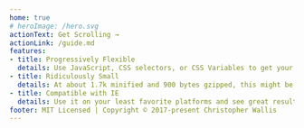 ```yaml
---
home: true
# heroImage: /hero.svg
actionText: Get Scrolling →
actionLink: /guide.md
features:
- title: Progressively Flexible
  details: Use JavaScript, CSS selectors, or CSS Variables to get your animations on!
- title: Ridiculously Small
  details: At about 1.7k minified and 900 bytes gzipped, this might be one of the smallest scrolling library out there.
- title: Compatible with IE
  details: Use it on your least favorite platforms and see great results!  It has advanced features for modern browsers, too.
footer: MIT Licensed | Copyright © 2017-present Christopher Wallis
---
```

